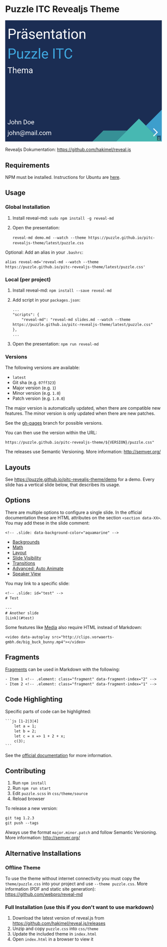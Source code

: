 # Puzzle ITC Revealjs Theme

[![Puzzle ITC Revealjs Theme](imgs/demo-cover.png)](https://puzzle.github.io/pitc-revealjs-theme/demo)

Revealjs Dokumentation: https://github.com/hakimel/reveal.js

## Requirements
NPM must be installed. Instructions for Ubuntu are [here](https://github.com/nodesource/distributions#installation-instructions).

## Usage
### Global Installation
1. Install reveal-md: `sudo npm install -g reveal-md`
2. Open the presentation:

    ```reveal-md demo.md --watch --theme https://puzzle.github.io/pitc-revealjs-theme/latest/puzzle.css```

Optional: Add an alias in your `.bashrc`:
```
alias reveal-md='reveal-md --watch --theme https://puzzle.github.io/pitc-revealjs-theme/latest/puzzle.css'
```

### Local (per project)
1. Install reveal-md: `npm install --save reveal-md`
2. Add script in your `packages.json`:

    ```
    ...
    "scripts": {
        "reveal-md": "reveal-md slides.md --watch --theme https://puzzle.github.io/pitc-revealjs-theme/latest/puzzle.css"
    },
    ...
    ```
3. Open the presentation: `npm run reveal-md`

### Versions

The following versions are available:
- `latest`
- Git sha (e.g. `07ff323`)
- Major version (e.g. `1`)
- Minor version (e.g. `1.0`)
- Patch version (e.g. `1.0.0`)

The major version is automatically updated, when there are compatible new features. The minor version is only updated when there are new patches.

See the [gh-pages](https://github.com/puzzle/pitc-revealjs-theme/tree/gh-pages) branch for possible versions.

You can then use the version within the URL:
```
https://puzzle.github.io/pitc-revealjs-theme/${VERSION}/puzzle.css"
```

The releases use Semantic Versioning. More information: http://semver.org/

## Layouts
See https://puzzle.github.io/pitc-revealjs-theme/demo for a demo. Every slide has a vertical slide below, that describes its usage.

## Options

There are multiple options to configure a single slide. In the official documentation these are HTML attributes on the section `<section data-XX>`. You may add these in the slide comment:
```
<!-- .slide: data-background-color="aquamarine" -->
```

- [Backgrounds](https://revealjs.com/backgrounds/)
- [Math](https://revealjs.com/math/#markdown)
- [Layout](https://revealjs.com/layout/)
- [Slide Visibility](https://revealjs.com/slide-visibility/)
- [Transitions](https://revealjs.com/transitions/)
- [Advanced: Auto Animate](https://revealjs.com/auto-animate/)
- [Speaker View](https://revealjs.com/speaker-view/)


You may link to a specific slide:
```
<!-- .slide: id="test" -->
# Test

---
# Another slide
[Link](#test)
```

Some features like [Media](https://revealjs.com/media/) also require HTML instead of Markdown:

```
<video data-autoplay src="http://clips.vorwaerts-gmbh.de/big_buck_bunny.mp4"></video>
```

## Fragments
[Fragments](https://revealjs.com/fragments/) can be used in Markdown with the following:
```
- Item 1 <!-- .element: class="fragment" data-fragment-index="2" -->
- Item 2 <!-- .element: class="fragment" data-fragment-index="1" -->
```

## Code Highlighting

Specific parts of code can be highlighted:
````
```js [1-2|3|4]
    let a = 1;
    let b = 2;
    let c = x => 1 + 2 + x;
    c(3);
```
````
See the [official documentation](https://revealjs.com/code/#line-numbers-%26-highlights) for more information.


## Contributing
1. Run `npm install`
2. Run `npm run start`
3. Edit `puzzle.scss` in `css/theme/source`
4. Reload browser

To release a new version:
```
git tag 1.2.3
git push --tags
```

Always use the format `major.minor.patch` and follow Semantic Versioning. More information: http://semver.org/

## Alternative Installations

### Offline Theme

To use the theme without internet connectivity you must copy the `theme/puzzle.css` into your project and use `--theme puzzle.css`. More information (PDF and static site generation): https://github.com/webpro/reveal-md

### Full Installation (use this if you don't want to use markdown)
1. Download the latest version of reveal.js from https://github.com/hakimel/reveal.js/releases
2. Unzip and copy `puzzle.css` into `css/theme`
3. Update the included theme in `index.html`
4. Open `index.html` in a browser to view it
